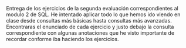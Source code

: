 Entrega de los ejercicios de la segunda evaluación correspondientes al modulo 2 de SQL.
He intentado aplicar todo lo que hemos ido viendo en clase desde consultas más básicas hasta consultas más avanzadas.
Encontraras el enunciado de cada ejercicio y justo debajo la consulta correspondiente con algunas anotaciones que he visto importante de recordar conforme iba haciendo los ejercicios. 
